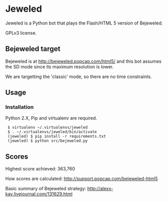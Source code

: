 # Jeweled

Jeweled is a Python bot that plays the Flash/HTML 5 version of
Bejeweled.

GPLv3 license.

## Bejeweled target

Bejeweled is at http://bejeweled.popcap.com/html5/ and this bot
assumes the SD mode since its maximum resolution is lower.

We are targetting the 'classic' mode, so there are no time
constraints.

## Usage

### Installation

Python 2.X, Pip and virtualenv are required.

     $ virtualenv ~/.virtualenvs/jeweled
     $ . ~/.virtualenvs/jeweled/bin/activate
     (jeweled) $ pip install -r requirements.txt
     (jeweled) $ python src/bejeweled.py

## Scores

Highest score achieved: 363,760

How scores are calculated: http://support.popcap.com/bejeweled-html5

Basic summary of Bejeweled strategy: http://alexx-kay.livejournal.com/131629.html


